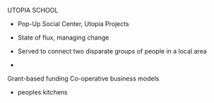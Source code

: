 UTOPIA SCHOOL

- Pop-Up Social Center, Utopia Projects
- State of flux, managing change
- Served to connect two disparate groups of people in a local area

-

Grant-based funding
Co-operative business models
- peoples kitchens

